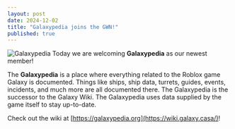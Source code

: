 ```yaml
---
layout: post
date: 2024-12-02
title: "Galaxypedia joins the GWN!"
published: true
---
```

![Galaxypedia]({{site.baseurl}}/images/galaxypedia.png)
Today we are welcoming **Galaxypedia** as our newest member!

The **Galaxypedia** is a place where everything related to the Roblox game Galaxy is documented. Things like ships, ship data, turrets, guides, events, incidents, and much more are all documented there. The Galaxypedia is the successor to the Galaxy Wiki. The Galaxypedia uses data supplied by the game itself to stay up-to-date.

Check out the wiki at [https://galaxypedia.org](https://wiki.galaxy.casa/)!
